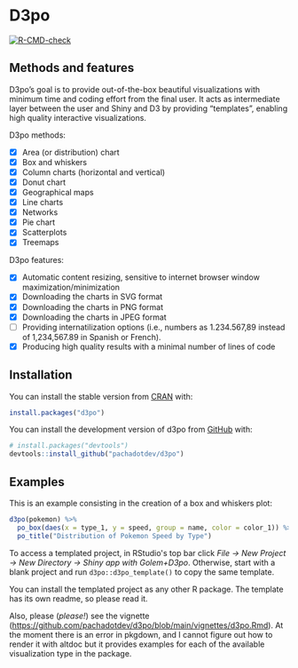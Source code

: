 # D3po

<!-- badges: start -->

[![R-CMD-check](https://github.com/pachadotdev/d3po/actions/workflows/R-CMD-check.yaml/badge.svg)](https://github.com/pachadotdev/d3po/actions/workflows/R-CMD-check.yaml)
<!-- badges: end -->

## Methods and features

D3po’s goal is to provide out-of-the-box beautiful visualizations with
minimum time and coding effort from the final user. It acts as
intermediate layer between the user and Shiny and D3 by providing
“templates”, enabling high quality interactive visualizations.

D3po methods:

- [x] Area (or distribution) chart
- [x] Box and whiskers
- [x] Column charts (horizontal and vertical)
- [x] Donut chart
- [x] Geographical maps
- [x] Line charts
- [x] Networks
- [x] Pie chart
- [x] Scatterplots
- [x] Treemaps

D3po features:

- [x] Automatic content resizing, sensitive to internet browser window
  maximization/minimization
- [x] Downloading the charts in SVG format
- [x] Downloading the charts in PNG format
- [x] Downloading the charts in JPEG format
- [ ] Providing internatilization options (i.e., numbers as 1.234.567,89
  instead of 1,234,567.89 in Spanish or French).
- [x] Producing high quality results with a minimal number of lines of
  code

## Installation

You can install the stable version from
[CRAN](https://cran.r-project.org/) with:

``` r
install.packages("d3po")
```

You can install the development version of d3po from
[GitHub](https://github.com/) with:

``` r
# install.packages("devtools")
devtools::install_github("pachadotdev/d3po")
```

## Examples

This is an example consisting in the creation of a box and whiskers
plot:

``` r
d3po(pokemon) %>%
  po_box(daes(x = type_1, y = speed, group = name, color = color_1)) %>%
  po_title("Distribution of Pokemon Speed by Type")
```

To access a templated project, in RStudio's top bar click *File -> New Project -> New Directory -> Shiny app with Golem+D3po*. Otherwise, start with a blank project and run `d3po::d3po_template()` to copy the same template.

You can install the templated project as any other R package. The template has its own readme, so please read it.

Also, please (*please!*) see the vignette (<https://github.com/pachadotdev/d3po/blob/main/vignettes/d3po.Rmd>). At the moment there is an error in pkgdown, and I cannot figure out how to render it with altdoc but it provides examples for each of the available visualization type in the package.
